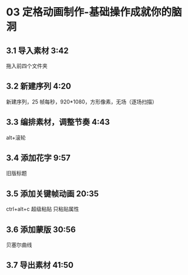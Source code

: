 # 03 定格动画制作-基础操作成就你的脑洞

## 3.1 导入素材 3:42

拖入前四个文件夹

## 3.2 新建序列 4:20

新建序列，25 帧每秒，920\*1080，方形像素，无场（逐场扫描）

## 3.3 编排素材，调整节奏 4:43

alt+滚轮

## 3.4 添加花字 9:57

旧版标题

## 3.5 添加关键帧动画 20:35

ctrl+alt+c 超级粘贴 只粘贴属性

## 3.6 添加蒙版 30:56

贝塞尔曲线

## 3.7 导出素材 41:50
